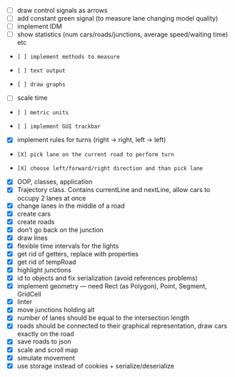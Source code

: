 * [ ] draw control signals as arrows
* [ ] add constant green signal (to measure lane changing model quality)
* [ ] implement IDM
* [ ] show statistics (num cars/roads/junctions, average speed/waiting time) etc
*     [ ] implement methods to measure
*     [ ] text output
*     [ ] draw graphs
* [ ] scale time
*     [ ] metric units
*     [ ] implement GUI trackbar
* [X] implement rules for turns (right -> right, left -> left)
*     [X] pick lane on the current road to perform turn
*     [X] choose left/forward/right direction and than pick lane
* [X] OOP, classes, application
* [X] Trajectory class. Contains currentLine and nextLine, allow cars to occupy 2 lanes at once
* [X] change lanes in the middle of a road
* [X] create cars
* [X] create roads
* [X] don’t go back on the junction
* [X] draw lines
* [X] flexible time intervals for the lights
* [X] get rid of getters, replace with properties
* [X] get rid of tempRoad
* [X] highlight junctions
* [X] id to objects and fix serialization (avoid references problems)
* [X] implement geometry — need Rect (as Polygon), Point, Segment, GridCell
* [X] linter
* [X] move junctions holding alt
* [X] number of lanes should be equal to the intersection length
* [X] roads should be connected to their graphical representation, draw cars exactly on the road
* [X] save roads to json
* [X] scale and scroll map
* [X] simulate movement
* [X] use storage instead of cookies + serialize/deserialize
